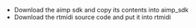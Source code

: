 - Download the aimp sdk and copy its contents into aimp_sdk
- Download the rtmidi source code and put it into rtmidi